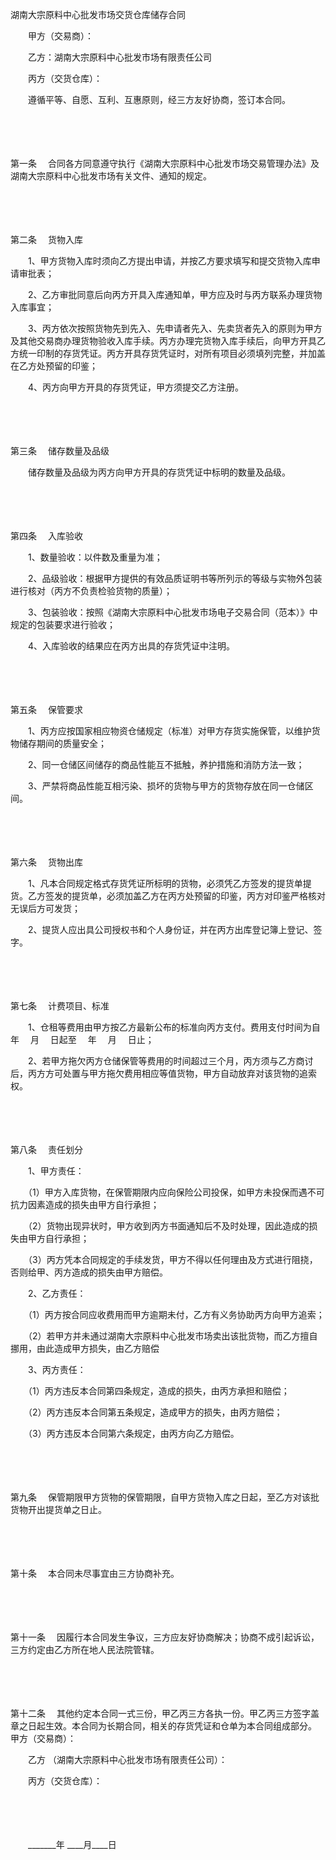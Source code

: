 



湖南大宗原料中心批发市场交货仓库储存合同



 

　　甲方（交易商）：

　　乙方：湖南大宗原料中心批发市场有限责任公司

　　丙方（交货仓库）：　　

　　遵循平等、自愿、互利、互惠原则，经三方友好协商，签订本合同。

　　

　　

第一条
　合同各方同意遵守执行《湖南大宗原料中心批发市场交易管理办法》及湖南大宗原料中心批发市场有关文件、通知的规定。

　　

　　

第二条
　货物入库

　　1、甲方货物入库时须向乙方提出申请，并按乙方要求填写和提交货物入库申请审批表；

　　2、乙方审批同意后向丙方开具入库通知单，甲方应及时与丙方联系办理货物入库事宜；

　　3、丙方依次按照货物先到先入、先申请者先入、先卖货者先入的原则为甲方及其他交易商办理货物验收入库手续。丙方办理完货物入库手续后，向甲方开具乙方统一印制的存货凭证。丙方开具存货凭证时，对所有项目必须填列完整，并加盖在乙方处预留的印鉴；

　　4、丙方向甲方开具的存货凭证，甲方须提交乙方注册。

　　

　　

第三条
　储存数量及品级

　　储存数量及品级为丙方向甲方开具的存货凭证中标明的数量及品级。

　　

　　

第四条
　入库验收

　　1、数量验收：以件数及重量为准；

　　2、品级验收：根据甲方提供的有效品质证明书等所列示的等级与实物外包装进行核对（丙方不负责检验货物的质量）；

　　3、包装验收：按照《湖南大宗原料中心批发市场电子交易合同（范本）》中规定的包装要求进行验收；

　　4、入库验收的结果应在丙方出具的存货凭证中注明。

　　

　　

第五条
　保管要求

　　1、丙方应按国家相应物资仓储规定（标准）对甲方存货实施保管，以维护货物储存期间的质量安全；

　　2、同一仓储区间储存的商品性能互不抵触，养护措施和消防方法一致；

　　3、严禁将商品性能互相污染、损坏的货物与甲方的货物存放在同一仓储区间。

　　

　　

第六条
　货物出库

　　1、凡本合同规定格式存货凭证所标明的货物，必须凭乙方签发的提货单提货。乙方签发的提货单，必须加盖乙方在丙方处预留的印鉴，丙方对印鉴严格核对无误后方可发货；

　　2、提货人应出具公司授权书和个人身份证，并在丙方出库登记簿上登记、签字。

　　

　　

第七条
　计费项目、标准

　　1、仓租等费用由甲方按乙方最新公布的标准向丙方支付。费用支付时间为自　 年　 月　 日起至　 年　 月　 日止；

　　2、若甲方拖欠丙方仓储保管等费用的时间超过三个月，丙方须与乙方商讨后，丙方方可处置与甲方拖欠费用相应等值货物，甲方自动放弃对该货物的追索权。

　　

　　

第八条
　责任划分

　　1、甲方责任：

　　（1）甲方入库货物，在保管期限内应向保险公司投保，如甲方未投保而遇不可抗力因素造成的损失由甲方自行承担；

　　（2）货物出现异状时，甲方收到丙方书面通知后不及时处理，因此造成的损失由甲方自行承担；

　　（3）丙方凭本合同规定的手续发货，甲方不得以任何理由及方式进行阻挠，否则给甲、丙方造成的损失由甲方赔偿。

　　2、乙方责任：

　　（1）丙方按合同应收费用而甲方逾期未付，乙方有义务协助丙方向甲方追索；

　　（2）若甲方并未通过湖南大宗原料中心批发市场卖出该批货物，而乙方擅自挪用，由此造成甲方损失，由乙方赔偿

　　3、丙方责任：

　　（1）丙方违反本合同第四条规定，造成的损失，由丙方承担和赔偿；

　　（2）丙方违反本合同第五条规定，造成甲方的损失，由丙方赔偿；

　　（3）丙方违反本合同第六条规定，由丙方向乙方赔偿。

　　

　　

第九条
　保管期限甲方货物的保管期限，自甲方货物入库之日起，至乙方对该批货物开出提货单之日止。

　　

　　

第十条
　本合同未尽事宜由三方协商补充。

　　

　　

第十一条
　因履行本合同发生争议，三方应友好协商解决；协商不成引起诉讼，三方约定由乙方所在地人民法院管辖。

　　

　　

第十二条
　其他约定本合同一式三份，甲乙丙三方各执一份。甲乙丙三方签字盖章之日起生效。本合同为长期合同，相关的存货凭证和仓单为本合同组成部分。　　甲方（交易商）：

　　乙方 （湖南大宗原料中心批发市场有限责任公司）：

　　丙方（交货仓库）：

　　

　　


 
　　_______年 ____月____日
 
　　



　　